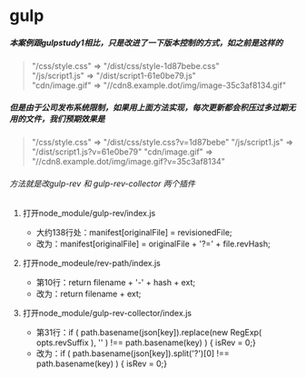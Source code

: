 # gulp
##### 本案例跟gulpstudy1相比，只是改进了一下版本控制的方式，如之前是这样的 
> "/css/style.css" => "/dist/css/style-1d87bebe.css"    
> "/js/script1.js" => "/dist/script1-61e0be79.js"    
> "cdn/image.gif"  => "//cdn8.example.dot/img/image-35c3af8134.gif"
>
##### 但是由于公司发布系统限制，如果用上面方法实现，每次更新都会积压过多过期无用的文件，我们预期效果是
>
> "/css/style.css" => "/dist/css/style.css?v=1d87bebe"
> "/js/script1.js" => "/dist/script1.js?v=61e0be79"
> "cdn/image.gif"  => "//cdn8.example.dot/img/image.gif?v=35c3af8134"

###### 方法就是改gulp-rev 和 gulp-rev-collector 两个插件

1. 打开node_module/gulp-rev/index.js
    - 大约138行处：manifest[originalFile] = revisionedFile;
    - 改为：manifest[originalFile] = originalFile + '?=' + file.revHash;

1. 打开node_modeule/rev-path/index.js
    - 第10行：return filename + '-' + hash + ext;
    - 改为：return filename + ext;

1. 打开node_module/gulp-rev-collector/index.js
    - 第31行：if ( path.basename(json[key]).replace(new RegExp( opts.revSuffix ), '' ) !==  path.basename(key) ) { isRev = 0;}
    - 改为：if ( path.basename(json[key]).split('?')[0] !==  path.basename(key) ) { isRev = 0;}

